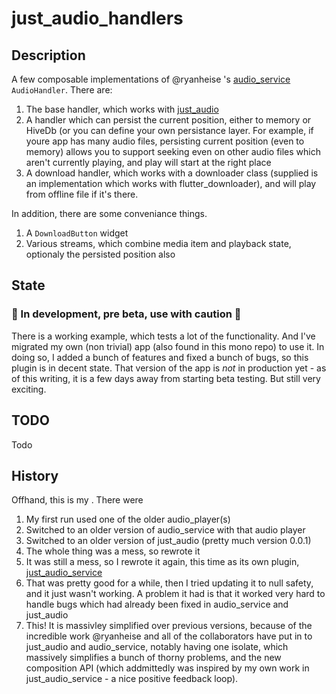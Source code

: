 # just_audio_handlers

## Description
A few composable implementations of @ryanheise 's [audio_service](https://github.com/ryanheise/audio_service) `AudioHandler`.
There are:
1. The base handler, which works with [just_audio](https://pub.dev/packages/just_audio)
2. A handler which can persist the current position, either to memory or HiveDb (or you can define your own persistance layer. For example, if youre app has many audio files, persisting current position (even to memory) allows you to support seeking even on other audio files which aren't currently playing, and play will start at the right place
3. A download handler, which works with a downloader class (supplied is an implementation which works with flutter_downloader), and will play from offline file if it's there.

In addition, there are some conveniance things.
1. A `DownloadButton` widget
2. Various streams, which combine media item and playback state, optionaly the persisted position also

## State
### 🚧 In development, pre beta, use with caution 🚧
There is a working example, which tests a lot of the functionality.
And I've migrated my own (non trivial) app (also found in this mono repo) to use it. In doing so, I added a bunch of features and fixed a bunch of bugs, so this plugin is in decent state. That version of the app is _not_ in production yet - as of this writing, it is a few days away from starting beta testing. But still very exciting.

## TODO
Todo

## History
Offhand, this is my . There were
1. My first run used one of the older audio_player(s)
2. Switched to an older version of audio_service with that audio player
3. Switched to an older version of just_audio (pretty much version 0.0.1)
4. The whole thing was a mess, so rewrote it
5. It was still a mess, so I rewrote it again, this time as its own plugin, [just_audio_service](https://github.com/yringler/just_audio_service)
6. That was pretty good for a while, then I tried updating it to null safety, and it just wasn't working. A problem it had is that it worked very hard to handle bugs which had already been fixed in audio_service and just_audio
7. This! It is massivley simplified over previous versions, because of the incredible work @ryanheise and all of the collaborators have put in to just_audio and audio_service, notably having one isolate, which massively simplifies a bunch of thorny problems, and the new composition API (which addmittedly was inspired by my own work in just_audio_service - a nice positive feedback loop).
